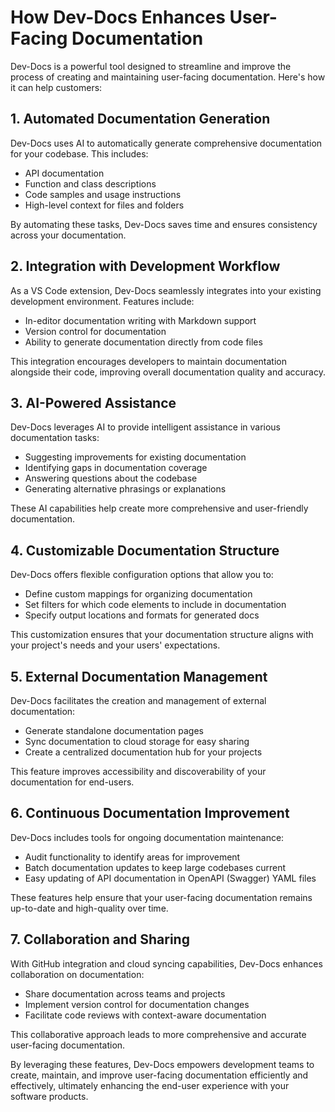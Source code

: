 

  # How Dev-Docs Enhances User-Facing Documentation

Dev-Docs is a powerful tool designed to streamline and improve the process of creating and maintaining user-facing documentation. Here's how it can help customers:

## 1. Automated Documentation Generation

Dev-Docs uses AI to automatically generate comprehensive documentation for your codebase. This includes:

- API documentation
- Function and class descriptions
- Code samples and usage instructions
- High-level context for files and folders

By automating these tasks, Dev-Docs saves time and ensures consistency across your documentation.

## 2. Integration with Development Workflow

As a VS Code extension, Dev-Docs seamlessly integrates into your existing development environment. Features include:

- In-editor documentation writing with Markdown support
- Version control for documentation
- Ability to generate documentation directly from code files

This integration encourages developers to maintain documentation alongside their code, improving overall documentation quality and accuracy.

## 3. AI-Powered Assistance

Dev-Docs leverages AI to provide intelligent assistance in various documentation tasks:

- Suggesting improvements for existing documentation
- Identifying gaps in documentation coverage
- Answering questions about the codebase
- Generating alternative phrasings or explanations

These AI capabilities help create more comprehensive and user-friendly documentation.

## 4. Customizable Documentation Structure

Dev-Docs offers flexible configuration options that allow you to:

- Define custom mappings for organizing documentation
- Set filters for which code elements to include in documentation
- Specify output locations and formats for generated docs

This customization ensures that your documentation structure aligns with your project's needs and your users' expectations.

## 5. External Documentation Management

Dev-Docs facilitates the creation and management of external documentation:

- Generate standalone documentation pages
- Sync documentation to cloud storage for easy sharing
- Create a centralized documentation hub for your projects

This feature improves accessibility and discoverability of your documentation for end-users.

## 6. Continuous Documentation Improvement

Dev-Docs includes tools for ongoing documentation maintenance:

- Audit functionality to identify areas for improvement
- Batch documentation updates to keep large codebases current
- Easy updating of API documentation in OpenAPI (Swagger) YAML files

These features help ensure that your user-facing documentation remains up-to-date and high-quality over time.

## 7. Collaboration and Sharing

With GitHub integration and cloud syncing capabilities, Dev-Docs enhances collaboration on documentation:

- Share documentation across teams and projects
- Implement version control for documentation changes
- Facilitate code reviews with context-aware documentation

This collaborative approach leads to more comprehensive and accurate user-facing documentation.

By leveraging these features, Dev-Docs empowers development teams to create, maintain, and improve user-facing documentation efficiently and effectively, ultimately enhancing the end-user experience with your software products.

  
